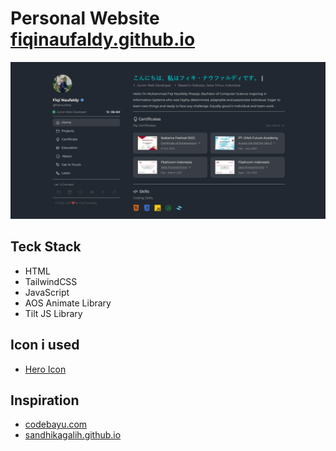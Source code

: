 # Personal Website <a href='https://fiqinaufaldy/home.html'>fiqinaufaldy.github.io</a>

![Screenshot 2023-09-19 143606](public/assets/images/images-project/pw.PNG)

## Teck Stack

<ul>
  <li>HTML</li>
  <li>TailwindCSS</li>
  <li>JavaScript</li>
  <li>AOS Animate Library</li>
  <li>Tilt JS Library</li>
</ul>

## Icon i used

<ul>
  <li><a href='https://heroicons.com/'>Hero Icon</a></li>
</ul>

## Inspiration

<ul>
  <li><a href='https://www.codebayu.com/'>codebayu.com</a></li>
  <li><a href='https://sandhikagalih.github.io/'>sandhikagalih.github.io</a></li>
</ul>